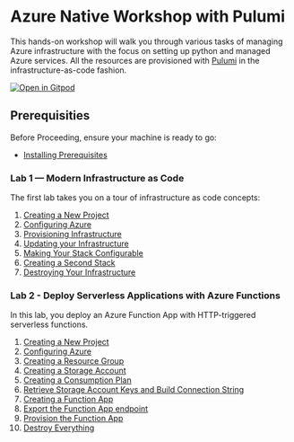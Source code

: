 # Azure Native Workshop with Pulumi

This hands-on workshop will walk you through various tasks of managing Azure infrastructure with the focus on setting up python and managed Azure services. All the resources are provisioned with [Pulumi](https://www.pulumi.com/) in the infrastructure-as-code fashion.

[![Open in Gitpod](https://gitpod.io/button/open-in-gitpod.svg)](https://gitpod.io/#https://github.com/katcosgrove/azure-native-workshop)

## Prerequisities

Before Proceeding, ensure your machine is ready to go:
* [Installing Prerequisites](./00-installing-prerequisites.md)

### Lab 1 — Modern Infrastructure as Code

The first lab takes you on a tour of infrastructure as code concepts:

1. [Creating a New Project](./01-iac/01-creating-a-new-project.md)
2. [Configuring Azure](./01-iac/02-configuring-azure.md)
3. [Provisioning Infrastructure](./01-iac/03-provisioning-infrastructure.md)
4. [Updating your Infrastructure](./01-iac/04-updating-your-infrastructure.md)
5. [Making Your Stack Configurable](./01-iac/05-making-your-stack-configurable.md)
6. [Creating a Second Stack](./01-iac/06-creating-a-second-stack.md)
7. [Destroying Your Infrastructure](./01-iac/07-destroying-your-infrastructure.md)

### Lab 2 - Deploy Serverless Applications with Azure Functions

In this lab, you deploy an Azure Function App with HTTP-triggered serverless functions.

1. [Creating a New Project](./02-serverless/01-creating-a-new-project.md)
2. [Configuring Azure](./02-serverless/02-configuring-azure.md)
3. [Creating a Resource Group](./02-serverless/03-provisioning-infrastructure.md)
4. [Creating a Storage Account](./02-serverless/03-provisioning-infrastructure.md#step-2--add-a-storage-account)
5. [Creating a Consumption Plan](./02-serverless/03-provisioning-infrastructure.md#step-3--define-a-consumption-plan)
6. [Retrieve Storage Account Keys and Build Connection String](./02-serverless/03-provisioning-infrastructure.md#step-4--retrieve-storage-account-keys-and-build-connection-string)
7. [Creating a Function App](./02-serverless/03-provisioning-infrastructure.md#step-5--create-a-function-app)
8. [Export the Function App endpoint](./02-serverless/03-provisioning-infrastructure.md#step-6--export-the-function-app-endpoint)
9. [Provision the Function App](./02-serverless/03-provisioning-infrastructure.md#step-7--provision-the-function-app)
10. [Destroy Everything](./02-serverless/03-provisioning-infrastructure.md#step-8--destroy-everything)
